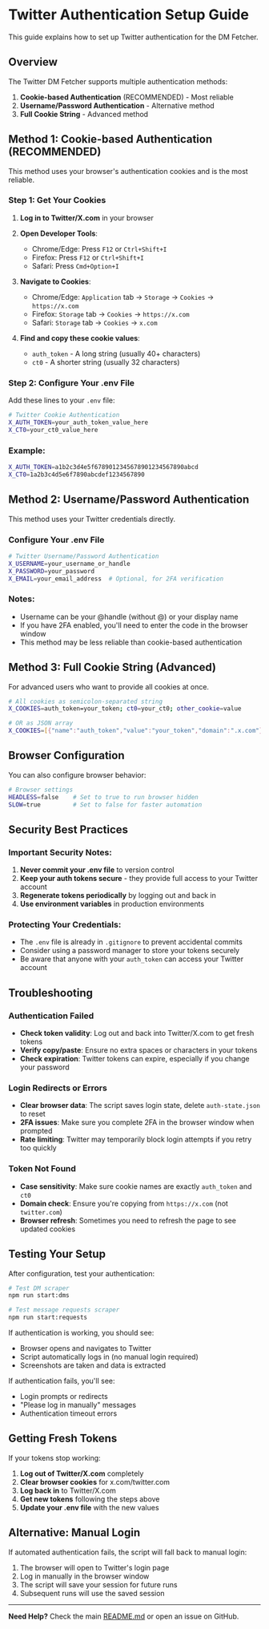 # Twitter Authentication Setup Guide

This guide explains how to set up Twitter authentication for the DM Fetcher.

## Overview

The Twitter DM Fetcher supports multiple authentication methods:

1. **Cookie-based Authentication** (RECOMMENDED) - Most reliable
2. **Username/Password Authentication** - Alternative method
3. **Full Cookie String** - Advanced method

## Method 1: Cookie-based Authentication (RECOMMENDED)

This method uses your browser's authentication cookies and is the most reliable.

### Step 1: Get Your Cookies

1. **Log in to Twitter/X.com** in your browser
2. **Open Developer Tools**:
   - Chrome/Edge: Press `F12` or `Ctrl+Shift+I`
   - Firefox: Press `F12` or `Ctrl+Shift+I`
   - Safari: Press `Cmd+Option+I`

3. **Navigate to Cookies**:
   - Chrome/Edge: `Application` tab → `Storage` → `Cookies` → `https://x.com`
   - Firefox: `Storage` tab → `Cookies` → `https://x.com`
   - Safari: `Storage` tab → `Cookies` → `x.com`

4. **Find and copy these cookie values**:
   - `auth_token` - A long string (usually 40+ characters)
   - `ct0` - A shorter string (usually 32 characters)

### Step 2: Configure Your .env File

Add these lines to your `.env` file:

```bash
# Twitter Cookie Authentication
X_AUTH_TOKEN=your_auth_token_value_here
X_CT0=your_ct0_value_here
```

### Example:
```bash
X_AUTH_TOKEN=a1b2c3d4e5f6789012345678901234567890abcd
X_CT0=1a2b3c4d5e6f7890abcdef1234567890
```

## Method 2: Username/Password Authentication

This method uses your Twitter credentials directly.

### Configure Your .env File

```bash
# Twitter Username/Password Authentication
X_USERNAME=your_username_or_handle
X_PASSWORD=your_password
X_EMAIL=your_email_address  # Optional, for 2FA verification
```

### Notes:
- Username can be your @handle (without @) or your display name
- If you have 2FA enabled, you'll need to enter the code in the browser window
- This method may be less reliable than cookie-based authentication

## Method 3: Full Cookie String (Advanced)

For advanced users who want to provide all cookies at once.

```bash
# All cookies as semicolon-separated string
X_COOKIES=auth_token=your_token; ct0=your_ct0; other_cookie=value

# OR as JSON array
X_COOKIES=[{"name":"auth_token","value":"your_token","domain":".x.com"}]
```

## Browser Configuration

You can also configure browser behavior:

```bash
# Browser settings
HEADLESS=false    # Set to true to run browser hidden
SLOW=true         # Set to false for faster automation
```

## Security Best Practices

### Important Security Notes:

1. **Never commit your .env file** to version control
2. **Keep your auth tokens secure** - they provide full access to your Twitter account
3. **Regenerate tokens periodically** by logging out and back in
4. **Use environment variables** in production environments

### Protecting Your Credentials:

- The `.env` file is already in `.gitignore` to prevent accidental commits
- Consider using a password manager to store your tokens securely
- Be aware that anyone with your `auth_token` can access your Twitter account

## Troubleshooting

### Authentication Failed
- **Check token validity**: Log out and back into Twitter/X.com to get fresh tokens
- **Verify copy/paste**: Ensure no extra spaces or characters in your tokens
- **Check expiration**: Twitter tokens can expire, especially if you change your password

### Login Redirects or Errors
- **Clear browser data**: The script saves login state, delete `auth-state.json` to reset
- **2FA issues**: Make sure you complete 2FA in the browser window when prompted
- **Rate limiting**: Twitter may temporarily block login attempts if you retry too quickly

### Token Not Found
- **Case sensitivity**: Make sure cookie names are exactly `auth_token` and `ct0`
- **Domain check**: Ensure you're copying from `https://x.com` (not `twitter.com`)
- **Browser refresh**: Sometimes you need to refresh the page to see updated cookies

## Testing Your Setup

After configuration, test your authentication:

```bash
# Test DM scraper
npm run start:dms

# Test message requests scraper  
npm run start:requests
```

If authentication is working, you should see:
- Browser opens and navigates to Twitter
- Script automatically logs in (no manual login required)
- Screenshots are taken and data is extracted

If authentication fails, you'll see:
- Login prompts or redirects
- "Please log in manually" messages
- Authentication timeout errors

## Getting Fresh Tokens

If your tokens stop working:

1. **Log out of Twitter/X.com** completely
2. **Clear browser cookies** for x.com/twitter.com
3. **Log back in** to Twitter/X.com
4. **Get new tokens** following the steps above
5. **Update your .env file** with the new values

## Alternative: Manual Login

If automated authentication fails, the script will fall back to manual login:

1. The browser will open to Twitter's login page
2. Log in manually in the browser window
3. The script will save your session for future runs
4. Subsequent runs will use the saved session

---

**Need Help?** Check the main [README.md](README.md) or open an issue on GitHub.
